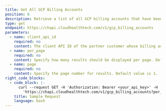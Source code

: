 ```yaml
---
title: Get All GCP Billing Accounts
position: 6
description: Retrieve a list of all GCP billing accounts that have been enabled with the CloudHealth Platform.
type: get
endpoint: https://chapi.cloudhealthtech.com/v1/gcp_billing_accounts
parameters:
  - name: client_api_id
    required: no
    content: The client API ID of the partner customer whose billing account is being added. Required for partners configuring a partner customer's billing account.
  - name: per_page
    required: no
    content: Specify how many results should be displayed per page. Default value is 25. Maximum value is 50.
  - name: page
    required: no
    content: Specify the page number for results. Default value is 1.
right_code_blocks:
  - code_block: |-
      curl --request GET -H 'Authorization: Bearer <your_api_key>' -H 'Content-Type: application/json' -d
        'https://chapi.cloudhealthtech.com/v1/gcp_billing_accounts?per_page=<max_page_count>&page=<page_number>'
    title: Sample Request
    language: bash
---
```

